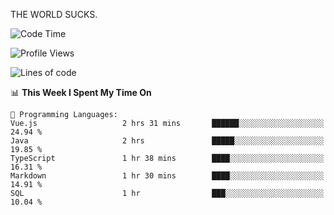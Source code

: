 THE WORLD SUCKS.

<!--START_SECTION:waka-->
![Code Time](http://img.shields.io/badge/Code%20Time-1%2C165%20hrs%208%20mins-blue)

![Profile Views](http://img.shields.io/badge/Profile%20Views-0-blue)

![Lines of code](https://img.shields.io/badge/From%20Hello%20World%20I%27ve%20Written-1.5%20million%20lines%20of%20code-blue)

📊 **This Week I Spent My Time On** 

```text
💬 Programming Languages: 
Vue.js                   2 hrs 31 mins       ██████░░░░░░░░░░░░░░░░░░░   24.94 % 
Java                     2 hrs               █████░░░░░░░░░░░░░░░░░░░░   19.85 % 
TypeScript               1 hr 38 mins        ████░░░░░░░░░░░░░░░░░░░░░   16.31 % 
Markdown                 1 hr 30 mins        ████░░░░░░░░░░░░░░░░░░░░░   14.91 % 
SQL                      1 hr                ███░░░░░░░░░░░░░░░░░░░░░░   10.04 % 
```


<!--END_SECTION:waka-->
